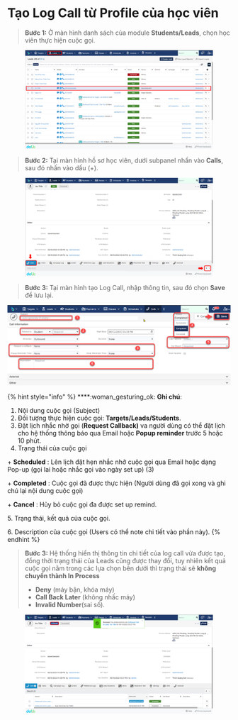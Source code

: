 # Tạo Log Call từ Profile của học viên

> **Bước 1:** Ở màn hình danh sách của module **Students/Leads**, chọn học viên thực hiện cuộc gọi.

<figure><img src="../../../.gitbook/assets/image (17) (1) (2).png" alt=""><figcaption></figcaption></figure>

> **Bước 2:** Tại màn hình hồ sơ học viên, dưới subpanel nhấn vào **Calls**, sau đó nhấn vào dấu (+).

<figure><img src="../../../.gitbook/assets/image (26) (1).png" alt=""><figcaption></figcaption></figure>

> **Bước 3:** Tại màn hình tạo Log Call, nhập thông tin, sau đó chọn **Save** để lưu lại.

![](../../../.gitbook/assets/TaoCall2.png)

{% hint style="info" %}
****:woman\_gesturing\_ok: **Ghi chú**:

1. Nội dung cuộc gọi (Subject)
2. Đối tượng thực hiện cuộc gọi: **Targets/Leads/Students**.
3. Đặt lịch nhắc nhở gọi (**Request Callback)** va người dùng có thể đặt lịch cho hệ thống thông báo qua Email hoặc **Popup reminder** trước 5 hoặc 10 phút.
4. Trạng thái của cuộc gọi&#x20;

\+ **Scheduled** : Lên lịch đặt hẹn nhắc nhở cuộc gọi qua Email hoặc dạng Pop-up (gọi lai hoặc nhắc gọi vào ngày set up) (3)

\+ **Completed** : Cuộc gọi đã được thực hiện (Người dùng đã gọi xong và ghi chú lại nội dung cuộc gọi)

\+ **Cancel** : Hủy bỏ cuộc gọi đa được set up remind.

5\. Trạng thái, kết quả của cuộc gọi.

6\. Description của cuộc gọi (Users có thể note chi tiết vào phần này).
{% endhint %}

> **Bước 3:** Hệ thống hiển thị thông tin chi tiết của log call vừa được tạo, đồng thời trạng thái của Leads cũng được thay đổi, tuy nhiên kết quả cuộc gọi nằm trong các lựa chọn bên dưới thì trạng thái sẽ **không chuyển thành In Process**
>
> * **Deny** (máy bận, khóa máy)
> * **Call Back Later** (không nhấc máy)
> * **Invalid Number**(sai số).

<figure><img src="../../../.gitbook/assets/image (29) (1).png" alt=""><figcaption></figcaption></figure>
